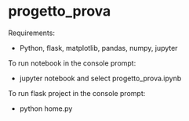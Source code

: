 # progetto_prova

Requirements: 
 - Python, flask, matplotlib, pandas, numpy, jupyter

To run notebook in the console prompt:
 - jupyter notebook
and select progetto_prova.ipynb

To run flask project in the console prompt:
 - python home.py
